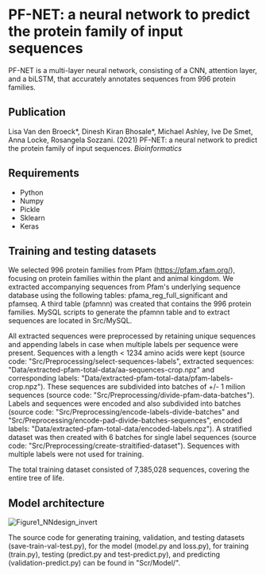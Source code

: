 # PF-NET: a neural network to predict the protein family of input sequences

PF-NET is a multi-layer neural network, consisting of a CNN, attention layer, and a biLSTM, that accurately annotates sequences from 996 protein families. 

## Publication
Lisa Van den Broeck*, Dinesh Kiran Bhosale*, Michael Ashley, Ive De Smet, Anna Locke, Rosangela Sozzani. (2021) PF-NET: a neural network to predict the protein family of input sequences. _Bioinformatics_

## Requirements
- Python
- Numpy
- Pickle
- Sklearn 
- Keras

## Training and testing datasets
We selected 996 protein families from Pfam (https://pfam.xfam.org/), focusing on protein families within the plant and animal kingdom. We extracted accompanying sequences from Pfam's underlying sequence database using the following tables: pfama_reg_full_significant and pfamseq. A third table (pfamnn) was created that contains the 996 protein families. MySQL scripts to generate the pfamnn table and to extract sequences are located in Src/MySQL. 

All extracted sequences were preprocessed by retaining unique sequences and appending labels in case when multiple labels per sequence were present. Sequences with a length < 1234 amino acids were kept (source code: "Src/Preprocessing/select-sequences-labels", extracted sequences: "Data/extracted-pfam-total-data/aa-sequences-crop.npz" and corresponding labels: "Data/extracted-pfam-total-data/pfam-labels-crop.npz"). These sequences are subdivided into batches of +/- 1 milion sequences (source code: "Src/Preprocessing/divide-pfam-data-batches"). Labels and sequences were encoded and also subdivided into batches (source code: "Src/Preprocessing/encode-labels-divide-batches" and "Src/Preprocessing/encode-pad-divide-batches-sequences", encoded labels: "Data/extracted-pfam-total-data/encoded-labels.npz"). A stratified dataset was then created with 6 batches for single label sequences (source code: "Src/Preprocessing/create-straitified-dataset"). Sequences with multiple labels were not used for training. 

The total training dataset consisted of 7,385,028 sequences, covering the entire tree of life. 

## Model architecture
![Figure1_NNdesign_invert](https://user-images.githubusercontent.com/63100166/124564092-fedb7300-de40-11eb-8c1d-d022e65fd799.png)

The source code for generating training, validation, and testing datasets (save-train-val-test.py), for the model (model.py and loss.py), for training (train.py), testing (predict.py and test-predict.py), and predicting (validation-predict.py) can be found in "Scr/Model/".

